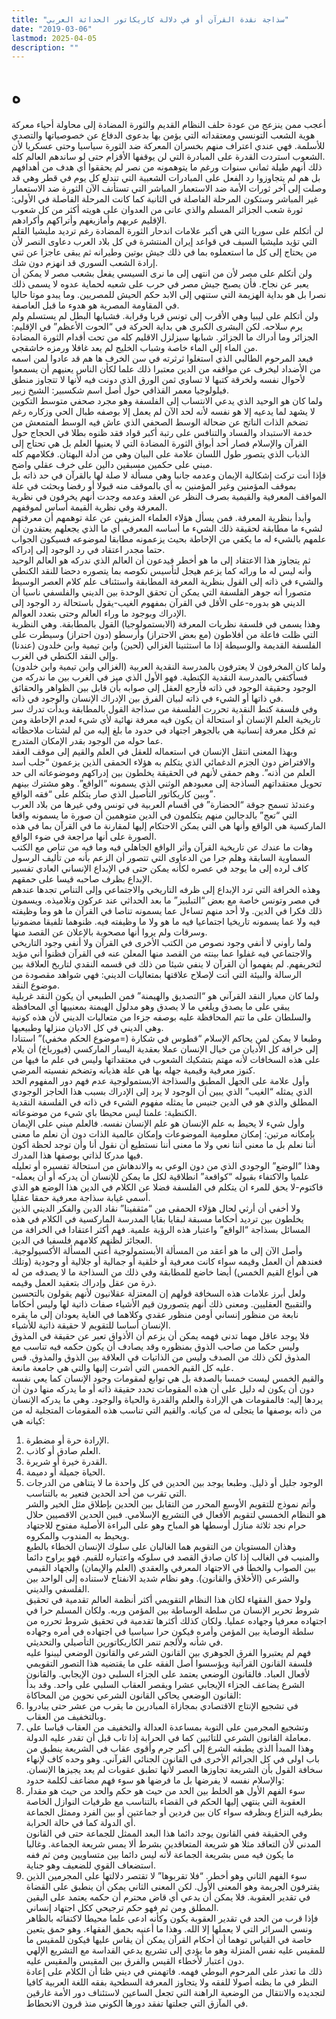 ```yaml
---
title: "سذاجة نقدة القرآن أو في دلالة كاريكاتور الحداثة العربي"
date: "2019-03-06"
lastmod: 2025-04-05
description: ""
---
```

# **ه**

أعجب ممن ينزعج من عودة حلف النظام القديم والثورة المضادة إلى محاولة أحياء معركة هوية الشعب التونسي ومعتقداته التي يؤمن بها بدعوى الدفاع عن خصوصياتها والتصدي للأسلمة. فهي عندي اعتراف منهم بخسران المعركة ضد الثورة سياسيا وحتى عسكريا لأن الشعوب استردت القدرة على المبادرة التي لن يوقفها الأقزام حتى لو ساندهم العالم كله.   
ذلك أنهم طيلة ثماني سنوات ورغم ما يتوهمونه من نصر لم يحققوا أي هدف من أهدافهم بل هم لم يتجاوزوا رد الفعل على المبادرات الشعبية التي تندلع كل يوم في قطر وهي قد وصلت إلى آخر ثورات الأمة ضد الاستعمار المباشر التي تستأنف الآن الثورة ضد الاستعمار غير المباشر وستكون المرحلة الفاصلة في الثانية كما كانت المرحلة الفاصلة في الأولى: ثورة شعب الجزائر المسلم والذي عانى من العدوان على هويته أكثر من كل شعوب الإقليم عربهم وأمازيغهم وأتراكهم وأكرادهم.   
لن أتكلم على سوريا التي هي أكبر علامات اندحار الثورة المضادة رغم ترديد مليشيا القلم التي تؤيد مليشيا السيف في قواعد إيران المنتشرة في كل بلاد العرب دعاوى النصر لأن من يحتاج إلى كل ما استعملوه بما في ذلك جيش بوتين وطيرانه ثم يبقى عاجزا عن ثني إرادة الشعب السوري قد انهزم دون شك.  
ولن أتكلم على مصر لأن من انتهى إلى ما نرى السيسي يفعل بشعب مصر لا يمكن أن يعبر عن نجاح. فأن يصبح جيش مصر في حرب على شعبه لحماية عدوه لا يسمى ذلك نصرا بل هو بداية الهزيمة التي ستنهي إلى الابد حكم الحيش للمصريين. وما يبدو موتا حاليا في المقاومة المصرية هو هدوء ما قبل العاصفة.  
ولن أتكلم على ليبيا وهي الأقرب إلى تونس قربا وقرابة. فشبابها البطل لم يستسلم ولم يرم سلاحه. لكن البشرى الكبرى هي بداية الحركة في “الحوت الأعظم” في الإقليم: الجزائر وما أدراك ما الجزائر. شبابها سيزلزل الاقليم كله من تحت أقدام الثورة المضادة من الماء إلى الماء خاصة وشباب الخليج لم يعد غافلا ورمزه خاشقجي.  
فبعد المرحوم الطالبي الذي استغلوا ثرثرته في سن الخرف ها هم قد عادوا لمن اسمه من الأضداد ليخرف عن مواقفه من الدين معتبرا ذلك علما لكأن الناس يعنيهم أن يسمعوا لأحوال نفسه ولخرقة كتبها لا تساوي ثمن الورق الذي دونت فيه لأنها لا تتجاوز منطق فيلولوجيا معمر القذافي حول أصل اسم شكسبير: الشيخ زبير.  
ولما كان هو الوحيد الذي يدعي الانتساب إلى الفلسفة وهو مجرد صحفي متوسط التكوين لا يشهد لما يدعيه إلا هو نفسه لأنه لحد الآن لم يعمل إلا بوصفه طبال الحي وزكاره رغم تضخم الذات الناتج عن ضحالة الوسط الصحفي الذي عاش فيه الوسط المتمعش من خدمة الاستبداد والفساد والتنافس على رتبة أكبر قواد فقد ظنوه بطلا في الحجاج حول القرآن والإسلام فصار أحد أبواق الثورة المضادة التي لا يعنيها العلم بل هي تحتاج إلى الذباب الذي يتصور طول اللسان علامة على البيان وهي من أدلة البهتان. فكلامهم كله مبني على حكمين مسبقين دالين على خرف عقلي واضح.  
فإذا أنت تركت إشكالية الإيمان وعدمه جانبا وهي مسألة لا صلة لها بالقرآن في حد ذاته بل بموقف المؤمنين وغير المؤمنين به أي بالموقف منه قبولا أو رفضا وبحثت في علة المواقف المعرفية والقيمية بصرف النظر عن العقد وعدمه وجدت أنهم يخرفون في نظرية المعرفة وفي نظرية القيمة أساس لموقفهم.  
وأبدأ بنظرية المعرفة. فمن يسأل هؤلاء العلماء المزيفين عن علة توهمهم أن معرفتهم لشيء ما مطابقة لحقيقة ذلك الشيء ما أساسه المعرفي أي ما الذي يجعلهم يعتقدون أن علمهم بالشيء له ما يكفي من الإحاطة بحيث يزعمونه مطابقا لموضوعه فسيكون الجواب حتما مجدر اعتقاد في رد الوجود إلى إدراكه.   
ثم يتجاوز هذا الاعتقاد إلى ما هو أخطر فيدعون أن العالم الذي ندركه هو العالم الوحيد وأنه ليس له ما ورائه كما يزعم هيجل لتأسيس نكوصه بما يتصوره دحضا للنقد الكنطي والشيء في ذاته إلى القول بنظرية المعرفة المطابقة واستئناف علم كلام العصر الوسيط متصورا أنه جوهر الفلسفة التي يمكن أن تحقق الوحدة بين الديني والفلسفي ناسيا أن الديني هو بدوره-على الأقل في القرآن بمفهوم الغيب-يقول باستحالة رد الوجود إلى الإدراك وبوجود ما وراء العالم وحتى بتعدد العوالم.  
وهذا يسمى في فلسفة نظريات المعرفة (الابستمولوجيا) القول بالمطابقة. وهي النظرية التي ظلت فاعلة من أفلاطون (مع بعض الاحتراز) وأرسطو (دون احتراز) وسيطرت على الفلسفة القديمة والوسيطة إذا ما استثنينا الغزالي (لحين) وابن تيمية وابن خلدون (عندنا) وإلى النقد الكنطي في الغرب.  
ولما كان المخرفون لا يعترفون بالمدرسة النقدية العربية (الغزالي وابن تيمية وابن خلدون) فسأكتفي بالمدرسة النقدية الكنطية. فهو الأول الذي ميز في الغرب بين ما ندركه من الوجود وحقيقة الوجود في ذاته فأرجع العقل إلى صوابه بأن قابل بين الظواهر والحقائق في ذاتها أو الشيء في ذاته لبيان الفرق بين الإدراك الإنسان والوجود في ذاته.  
وفي فلسفة كنط النقدية تحررت الفلسفة من سذاجة القول بالمطابقة وبدأت تدرك سر تاريخية العلم الإنسان أو استحالة أن يكون فيه معرفة نهائية لأي شيء لعدم الإحاطة ومن ثم فكل معرفة إنسانية هي بالجوهر اجتهاد في حدود ما بلغ إليه من لم لشتات ملاحظاته عما حوله من الوجود بقدر الإمكان المتدرج.  
وبهذا المعنى انتقل الإنسان في استعماله للعقل في العلم والقيم إلى موقف العقد والافتراض دون الجزم الدغمائي الذي يتكلم به هؤلاء الحمقى الذين يزعمون “جلب أسد العلم من أذنه”. وهم حمقى لأنهم في الحقيقة يخلطون بين إدراكهم وموضوعاته الى حد تحويل معتقداتهم الساذجة إلى معبودهم الوثني الذي يسمونه “الواقع”. وهو مشترك بينهم وبين كاريكاتور التأصيل الذي صار يتكلم على “فقه الواقع”.  
وعندئذ تسمح جوقة “الحضارة” في أقسام العربية في تونس وفي غيرها من بلاد العرب التي “تعج” بالدجالين منهم يتكلمون في الدين متوهمين أن صورة ما يسمونه واقعا الماركسية هي الواقع وأنها هي التي يمكن الاحتكام إليها لمقارنة ما في القرآن بما في هذه الصورة على أنها مراجعة في ضوء الواقع.  
وهات ما عندك عن تاريخية القرآن وأثر الواقع الجاهلي فيه وما فيه من تناص مع الكتب السماوية السابقة وهلم جرا من الدعاوى التي تتصور أن الزعم بأنه من تأليف الرسول كاف لرده إلى ما يوجد في عصره لكأنه يمكن حتى في الإبداع الإنساني العادي تفسير الإبداع بظرف صاحبه قيسا على حمقهم.  
وهذه الخرافة التي ترد الإبداع إلى ظرفه التاريخي والاجتماعي وإلى التناص تجدها عندهم في مصر وتونس خاصة مع بعض “التبلبيز” ما بعد الحداثي عند عركون وتلاميذه. ويسمون ذلك فكرا في الدين. ولا أحد منهم تساءل عما يسمونه تناصا في القرآن ما هو وما وظيفته فيه ولا عما يسمونه تاريخيا اجتماعيا فيه ما هو ولا ما وظيفته فيه. ظنوهما تلفيقا مضمونيا وسرقات ولم يروا أنها مصحوبة بالإعلان عن القصد منها.  
ولما رأوني لا أنفي وجود نصوص من الكتب الأخرى في القرآن ولا أنفي وجود التاريخي والاجتماعي فيه غفلوا عما بينته من القصد منها المعلن عنه في القرآن فظنوا أني مؤيد لتخريفهم. لم يفهموا أن القرآن لا ينفي شيئا من ذلك في قسمه النقدي لتاريخ العلاقة بين الرسالة والبيئة التي أتت لإصلاح علاقتها بمتعاليات الديني: فهي شواهد مقصودة من موضوع النقد.  
ولما كان معيار النقد القرآني هو “التصديق والهيمنة” فمن الطبيعي أن يكون النقد غربلية يبقي على ما يصدق ويلغي ما لا يصدق وهو مدلول الهيمنة بمعنييها أي المحافظة والسلطان على ما تتم المحافظة عليه بوصفه جزءا من متعاليات الديني لأن هذه كونية وهي الديني في كل الاديان منزلها وطبيعيها.  
وطبعا لا يمكن لمن يحاكم الإسلام “قطوس في شكارة (=موضوع الحكم مخفي)” استنادا إلى خرافة كل الأديان من خيال الإنسان عملا بعقدية اليسار الماركسي (فيورباخ) أن يلام على هذه السخافات لأنه مهتم بتشكيك الشعوب في معتقداتها وليس في علم ما فيها من كنوز معرفية وقيمية جهله بها هي علة هذيانه وتضخم نفسيته المرضي.  
وأول علامة على الجهل المطبق والسذاجة الابستمولوجية عدم فهم دور المفهوم الحد الذي يمثله “الغيب” الذي يبين أن الوجود لا يرد إلى الإدراك بسبب هذا الحاجز الوجودي المطلق والذي هو في الدين جنيس ما يمثله مفهوم الشيء في ذاته في الفلسفة النقدية الكنطية: علمنا ليس محيطا باي شيء من موضوعاته.  
وأول شيء لا يحيط به علم الإنسان هو علم الإنسان نفسه. فالعلم مبني على الإيمان بإمكانه مرتين: إمكان معلومية الموضوعات وإمكان عالمية الذات دون أن نعلم ما معنى أننا نعلم بل ما معنى أننا نعي ولا ما معنى أننا نستطيع أن نقول أنا وأن توجد لحظة أكون فيها مدركا لذاتي بوصفها هذا المدرك.  
وهذا “الوضع” الوجودي الذي من دون الوعي به والاندهاش من استحالة تفسيره أو تعليله علميا والاكتفاء بقبوله “كواقعة” انطلاقية لكل ما يمكن للإنسان أن يدركه أو أن يعمله-فاكتوم-لا يحق للمرء ان يتكلم في الفلسفة فضلا عن الكلام في الدين هذا الوضع هو الذي أسمي غيابة سذاجة معرفية حمقا عقليا.  
ولا أخفي أن أرثي لحال هؤلاء الحمقى من “مثقفينا” نقاد الدين والفكر الديني الذين يخلطون بين ترديد أحكاما مسبقة لبقايا بقايا المدرسة الماركسية في الكلام في هذه المسائل بسذاجة “الواقع” واعتبار هذه الرؤية علمية. فهم أكثر اعتقادا في الخرافة من العجائز لظنهم كلامهم فلسفيا في الدين.  
وأصل الآن إلى ما هو أعقد من المسألة الأبستمولوجية أعني المسألة الأكسيولوجية. فعندهم أن العمل وقيمه سواء كانت معرفية أو خلقية أو جمالية أو جلالية أو وجودية (وتلك هي أنواع القيم الخمس) أيضا خاضع للمطابقة وفي ذلك من السذاجة ما لا يصدقه من له ذرة من عقل وإدراك بتعقيد العمل وقيمه.  
ولعل أبرز علامات هذه السخافة قولهم إن المعتزلة عقلانيون لأنهم يقولون بالتحسين والتقبيح العقليين. ومعنى ذلك أنهم يتصورون قيم الأشياء صفات ذاتية لها وليس أحكاما نابعة من منظور إنساني أومن منظور عقدي وكلاهما في الغاية يعودان إلى ما يقره الإنسان أساسا للتقويم لا حقيقة ذاتية للأشياء.  
فلا يوجد عاقل مهما تدنى فهمه يمكن أن يزعم أن الأذواق تعبر عن حقيقة في المذوق وليس حكما من صاحب الذوق بمنظوره وقد يصادف أن يكون حكمه فيه تناسب مع المذوق لكن ذلك من الصدف وليس من الذاتيات في العلاقة بين الذوق والمذوق. قس عليه كل القيم الخمس التي أشرت إليها والتي هي جامعة مانعة.  
والقيم الخمس ليست خمسا بالصدفة بل هي توابع لمقومات وجود الإنسان كما يعي نفسه دون أن يكون له دليل على أن هذه المقومات تحدد حقيقة ذاته أو ما يدركه منها دون أن يردها إليه: فالمقومات هي الإرادة والعلم والقدرة والحياة والوجود. وهي ما يدركه الإنسان من ذاته بوصفها ما يتجلى له من كيانه. والقيم التي تناسب هذه المقومات المتجلية له من كيانه هي:   
1. الإرادة حرة أو مضطرة.  
2. العلم صادق أو كاذب.  
3. القدرة خيرة أو شريرة.  
4. الحياة جميلة أو دميمة.   
5. الوجود جليل أو ذليل. وطبعا يوجد بين الحدين في كل واحدة ما لا يتناهى من الدرجات التي تقرب من أحد الحدين فتعير به بالتناسب.   
وأتم نموذج للتقويم الأوسع المحرر من التقابل بين الحدين بإطلاق مثل الخير والشر هو النظام الخمسي لتقويم الأفعال في التشريع الإسلامي. فبين الحدين الاقصيين حلال حرام نجد ثلاثة منازل أوسطها هو المباح وهو على البراءة الأصلية مفتوح للاجتهاد ويحيط به المندوب والمكروه.  
وهذان المستويان من التقويم هما الغالبان على سلوك الإنسان الخطاء بالطبع والمنيب في الغالب إذا كان صادق القصد في سلوكه واعتباره للقيم. فهو يراوح دائما بين الصواب والخطأ في الاجتهاد المعرفي والعقدي (العلم والإيمان) والجهاد القيمي والشرعي (الأخلاق والقانون). وهو نظام شديد الانفتاح لاستناده إلى الواحد بين الفلسفي والديني.  
ولولا حمق الفقهاء لكان هذا النظام التقويمي أكثر أنظمة العالم تقدمية في تحقيق شروط تحرير الإنسان من سلطة الوساطة بين المؤمن وربه. ولكان المسلم حرا في اجتهاده معرفيا وجهاده عمليا. ولكان كذلك أكثرها تقدمية في تحقيق شروط تحرره من سلطة الوصاية بين المؤمن وأمره فيكون حرا سياسيا في اجتهاده في أمره وجهاده في شأنه ولألجم تنمر الكاريكاتورين التأصيلي والتحديثي.  
فهم لم يعتبروا الفرق الجوهري بين القانون الشرعي والقانون الوضعي ليبنوا عليه فلسفة القانون القرآنية ويؤسسوا أصل الفقه على ما يقتضيه هذا التصور التقويمي لأفعال العباد. فالقانون الوضعي يعتمد على الجزاء السلبي دون الإيجابي. والقانون الشرع يضاعف الجزاء الإيجابي عشرا ويقصر العقاب السلبي على واحد. وقد بدأ القانون الوضعي يحاكي القانون الشرعي نحوين من المحاكاة:  
1. في تشجيع الإنتاج الاقتصادي بمجازاة المبادرين ما يقرب من عشر حتى يبادروا وبالتخفيف من العقاب.  
2. وتشجيع المجرمين على التوبة بمساعدة العدالة والتخفيف من العقاب قياسا على معاملة القانون الشرعي للتائبين كما في الحرابة إذا تاب قبل أن تقدر عليه الدولة.  
وهذا المبدأ الذي يطبقه الشرع إلى أكبر جرم وأقوى عقاب في الشريعة ينطبق من باب اولى في كل الجرائم الأخرى في القانون الجنائي القرآني. وهو وحده كاف لإنهاء سخافة القول بأن الشريعة تجاوزها العصر لأنها تطبق عقوبات لم يعد يجيزها الإنسان. والإسلام نفسه لا يفرضها بل ما فرضها هو سوء فهم مضاعف لكلمة حدود:  
1. سوء الفهم الأول هو الخلط بين الحد من حيث هو حكم والحد من حيث هو مقدار العقوبة التي ينتهي إليها الحكم في القضاء بالتناسب مع ظرفيات النوازل الخاصة بطرفيه النزاع وبظرفه سواء كان بين فردين أو جماعتين أو بين الفرد وممثل الجماعة أي الدولة كما في حالة الحرابة.   
وفي الحقيقة ففي القانون يوجد دائما هذا البعد الممثل للجماعة حتى في القانون المدني لأن التعاقد مثلا هو شريعة المتعاقدين بشرط ألا يمس شريعة الجماعة. وغالبا ما يكون فيه مس بشريعة الجماعة لأنه ليس دائما بين متساويين ومن ثم ففه استضعاف القوي للضعيف وهو جناية.  
2. سوء الفهم الثاني وهو أخطر. “فلا تقربوها” لا تقتصر دلالتها على المجرمين الذين يقترفون الجريمة وهو المعنى الأول. لكن المعنى الثاني يمكن أن ينطبق على القضاة في تقدير العقوبة. فلا يمكن أن يدعي أي قاض محترم أن حكمه يعتمد على اليقين المطلق ومن ثم فهو حكم ترجيحي ككل اجتهاد إنساني.   
فإذا قرب من الحد في تقدير العقوبة يكون وكأنه ادعى علما محيطا لاكتفائه بالظاهر ونسي السرائر التي لا يعملها إلا الله. وهذا ما أعنيه بحمق الفقهاء. وهو حمق يتعين خاصة في القياس توهما أن أحكام القرآن يمكن أن يقاس عليها فيكون للمقيس ما للمقيس عليه نفس المنزلة وهو ما يؤدي إلى تشريع يدعي القداسة مع التشريع الإلهي دون اعتبار لأخطاء القيس والفرق بين المقيس والمقيس عليه.  
ذلك ما تعذر على المرحوم البوطي فهمه. فاتهمني في ديني ظنا أن الكلام على إعادة النظر في ما يظنه أصولا للفقه ولا يتجاوز المعرفة السطحية بفقه اللغة العربية كافيا لتجديده والانتقال من الوضعية الراهنة التي تجعل الساعين لاستئناف دور الأمة غارقين في المآزق التي جعلتها تفقد دورها الكوني منذ قرون الانحطاط.

###

